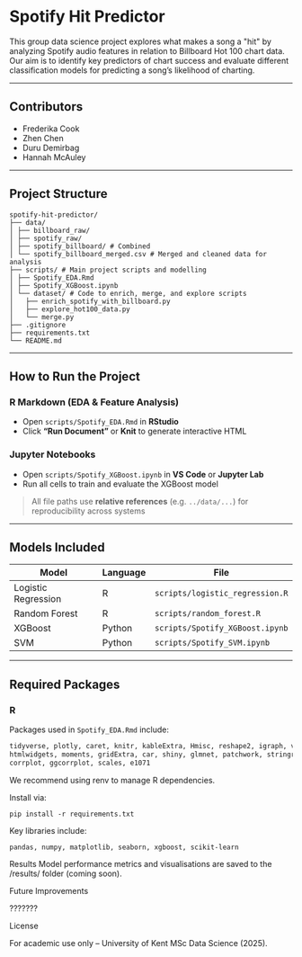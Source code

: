 # Spotify Hit Predictor

This group data science project explores what makes a song a "hit" by analyzing Spotify audio features in relation to Billboard Hot 100 chart data. Our aim is to identify key predictors of chart success and evaluate different classification models for predicting a song’s likelihood of charting.

---

## Contributors

- Frederika Cook  
- Zhen Chen  
- Duru Demirbag  
- Hannah McAuley

---

## Project Structure

```
spotify-hit-predictor/
├── data/
│ ├── billboard_raw/
│ ├── spotify_raw/
│ ├── spotify_billboard/ # Combined
│ └── spotify_billboard_merged.csv # Merged and cleaned data for analysis
├── scripts/ # Main project scripts and modelling
│ ├── Spotify_EDA.Rmd
│ ├── Spotify_XGBoost.ipynb
│ └── dataset/ # Code to enrich, merge, and explore scripts
│   ├── enrich_spotify_with_billboard.py
│   ├── explore_hot100_data.py
│   └── merge.py
├── .gitignore
├── requirements.txt
└── README.md
```

---

## How to Run the Project

### R Markdown (EDA & Feature Analysis)
- Open `scripts/Spotify_EDA.Rmd` in **RStudio**
- Click **“Run Document”** or **Knit** to generate interactive HTML

### Jupyter Notebooks
- Open `scripts/Spotify_XGBoost.ipynb` in **VS Code** or **Jupyter Lab**
- Run all cells to train and evaluate the XGBoost model

> All file paths use **relative references** (e.g. `../data/...`) for reproducibility across systems

---

## Models Included

| Model                | Language | File                                  |
|---------------------|----------|---------------------------------------|
| Logistic Regression | R        | `scripts/logistic_regression.R`       |
| Random Forest       | R        | `scripts/random_forest.R`             |
| XGBoost             | Python   | `scripts/Spotify_XGBoost.ipynb`       |
| SVM                 | Python   | `scripts/Spotify_SVM.ipynb`           |

---

## Required Packages

### R
Packages used in `Spotify_EDA.Rmd` include:

```r
tidyverse, plotly, caret, knitr, kableExtra, Hmisc, reshape2, igraph, visNetwork,
htmlwidgets, moments, gridExtra, car, shiny, glmnet, patchwork, stringr, qqplotr,
corrplot, ggcorrplot, scales, e1071
```

We recommend using renv to manage R dependencies.

Install via:

```
pip install -r requirements.txt
```

Key libraries include:

```
pandas, numpy, matplotlib, seaborn, xgboost, scikit-learn
```

Results
Model performance metrics and visualisations are saved to the /results/ folder (coming soon).

Future Improvements

???????

License

For academic use only – University of Kent MSc Data Science (2025).

